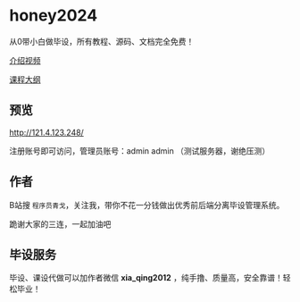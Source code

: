 # honey2024

从0带小白做毕设，所有教程、源码、文档完全免费！

<a href='https://www.bilibili.com/video/BV1g94y1e7MW'>介绍视频</a>

<a href='https://www.yuque.com/xiaqing-en2ii/dd4qwk/bw46pdvkfvqdgq0d'>课程大纲</a>

## 预览

http://121.4.123.248/

注册账号即可访问，管理员账号：admin  admin
（测试服务器，谢绝压测）

## 作者

B站搜 `程序员青戈`，关注我，带你不花一分钱做出优秀前后端分离毕设管理系统。

跪谢大家的三连，一起加油吧

## 毕设服务

毕设、课设代做可以加作者微信  **xia_qing2012** ，纯手撸、质量高，安全靠谱！轻松毕业！
